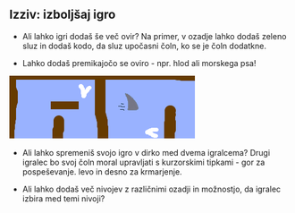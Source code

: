 ## Izziv: izboljšaj igro

- Ali lahko igri dodaš še več ovir? Na primer, v ozadje lahko dodaš zeleno sluz in dodaš kodo, da sluz upočasni čoln, ko se je čoln dodatkne.

- Lahko dodaš premikajočo se oviro - npr. hlod ali morskega psa!

![posnetek zaslona](images/boat-obstacles.png)

- Ali lahko spremeniš svojo igro v dirko med dvema igralcema? Drugi igralec bo svoj čoln moral upravljati s kurzorskimi tipkami - gor za pospeševanje. levo in desno za krmarjenje.

- Ali lahko dodaš več nivojev z različnimi ozadji in možnostjo, da igralec izbira med temi nivoji?